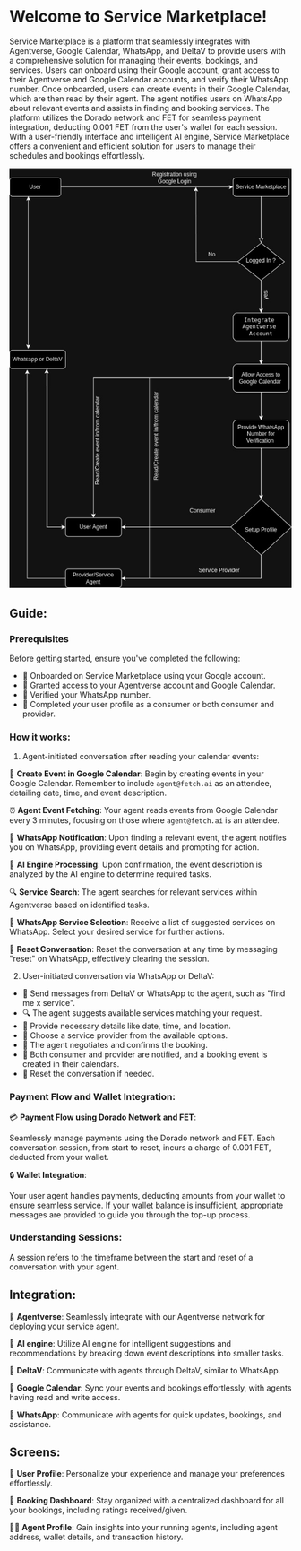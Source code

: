 # Welcome to Service Marketplace!

Service Marketplace is a platform that seamlessly integrates with Agentverse, Google Calendar, WhatsApp, and DeltaV to provide users with a comprehensive solution for managing their events, bookings, and services. Users can onboard using their Google account, grant access to their Agentverse and Google Calendar accounts, and verify their WhatsApp number. Once onboarded, users can create events in their Google Calendar, which are then read by their agent. The agent notifies users on WhatsApp about relevant events and assists in finding and booking services. The platform utilizes the Dorado network and FET for seamless payment integration, deducting 0.001 FET from the user's wallet for each session. With a user-friendly interface and intelligent AI engine, Service Marketplace offers a convenient and efficient solution for users to manage their schedules and bookings effortlessly.

![Service MarketPlace Daiagram](https://github.com/fetchai/fetchai-labs/blob/5fa280045278c9883dddbc559397836accca24dc/ServiceMarketPlace/media/smp-dfd.jpg)

## Guide:

### Prerequisites

Before getting started, ensure you've completed the following:

- 📝 Onboarded on Service Marketplace using your Google account.
- 🔗 Granted access to your Agentverse account and Google Calendar.
- 🔐 Verified your WhatsApp number.
- 👤 Completed your user profile as a consumer or both consumer and provider.

### How it works:

1. Agent-initiated conversation after reading your calendar events:

📅 **Create Event in Google Calendar**: Begin by creating events in your Google Calendar. Remember to include `agent@fetch.ai` as an attendee, detailing date, time, and event description.

⏰ **Agent Event Fetching**: Your agent reads events from Google Calendar every 3 minutes, focusing on those where `agent@fetch.ai` is an attendee.

📲 **WhatsApp Notification**: Upon finding a relevant event, the agent notifies you on WhatsApp, providing event details and prompting for action.

🤖 **AI Engine Processing**: Upon confirmation, the event description is analyzed by the AI engine to determine required tasks.

🔍 **Service Search**: The agent searches for relevant services within Agentverse based on identified tasks.

💬 **WhatsApp Service Selection**: Receive a list of suggested services on WhatsApp. Select your desired service for further actions.

🔄 **Reset Conversation**: Reset the conversation at any time by messaging "reset" on WhatsApp, effectively clearing the session.


2. User-initiated conversation via WhatsApp or DeltaV:

- 🚀 Send messages from DeltaV or WhatsApp to the agent, such as "find me x service".
- 🔍 The agent suggests available services matching your request.
- 📅 Provide necessary details like date, time, and location.
- 👤 Choose a service provider from the available options.
- 🤝 The agent negotiates and confirms the booking.
- 🔔 Both consumer and provider are notified, and a booking event is created in their calendars.
- 🔄 Reset the conversation if needed.


### Payment Flow and Wallet Integration:

💳 **Payment Flow using Dorado Network and FET**:

Seamlessly manage payments using the Dorado network and FET. Each conversation session, from start to reset, incurs a charge of 0.001 FET, deducted from your wallet.

🔒 **Wallet Integration**:

Your user agent handles payments, deducting amounts from your wallet to ensure seamless service. If your wallet balance is insufficient, appropriate messages are provided to guide you through the top-up process.

### Understanding Sessions:

A session refers to the timeframe between the start and reset of a conversation with your agent.


## Integration:

🔗 **Agentverse**: Seamlessly integrate with our Agentverse network for deploying your service agent.

🧠 **AI engine**: Utilize AI engine for intelligent suggestions and recommendations by breaking down event descriptions into smaller tasks.

🚀 **DeltaV**: Communicate with agents through DeltaV, similar to WhatsApp.

📅 **Google Calendar**: Sync your events and bookings effortlessly, with agents having read and write access.

📱 **WhatsApp**: Communicate with agents for quick updates, bookings, and assistance.


## Screens:

👤 **User Profile**: Personalize your experience and manage your preferences effortlessly.

📅 **Booking Dashboard**: Stay organized with a centralized dashboard for all your bookings, including ratings received/given.

👩‍💼 **Agent Profile**: Gain insights into your running agents, including agent address, wallet details, and transaction history.
